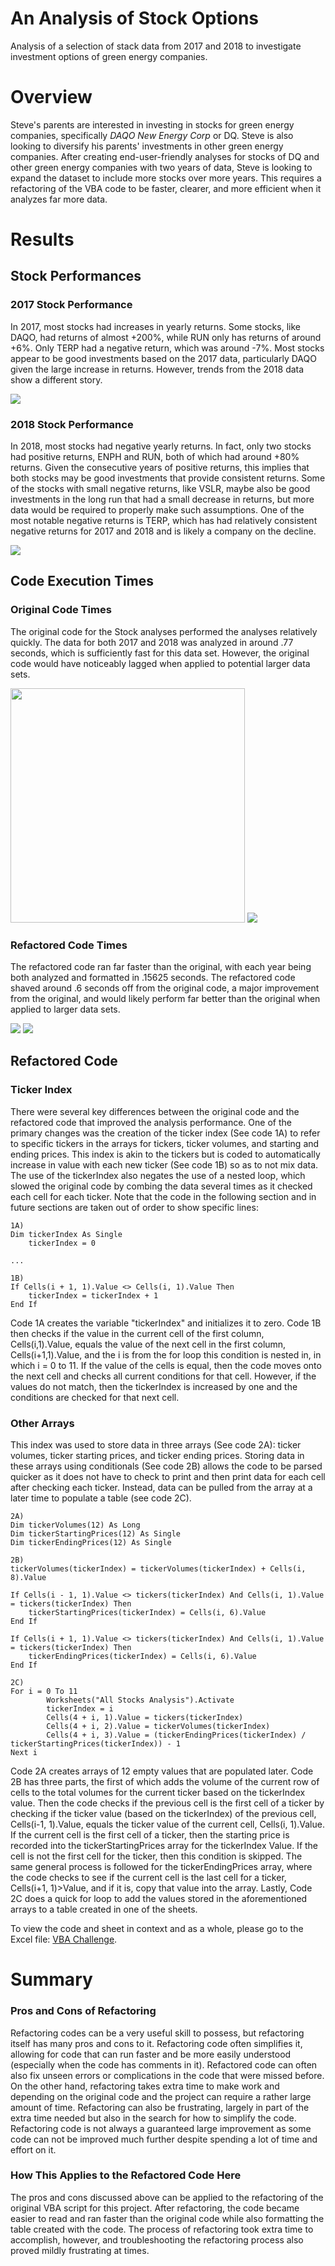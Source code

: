 # An Analysis of Stock Options

Analysis of a selection of stack data from 2017 and 2018 to investigate investment options of green energy companies.

# Overview

Steve's parents are interested in investing in stocks for green energy companies, specifically *DAQO New Energy Corp* or DQ. Steve is also looking to diversify his parents' investments in other green energy companies. After creating end-user-friendly analyses for stocks of DQ and other green energy companies with two years of data, Steve is looking to expand the dataset to include more stocks over more years. This requires a refactoring of the VBA code to be faster, clearer, and more efficient when it analyzes far more data.

# Results

## Stock Performances

### 2017 Stock Performance

In 2017, most stocks had increases in yearly returns. Some stocks, like DAQO, had returns of almost +200%, while RUN only has returns of around +6%. Only TERP had a negative return, which was around -7%. Most stocks appear to be good investments based on the 2017 data, particularly DAQO given the large increase in returns. However, trends from the 2018 data show a different story.

<img src=https://github.com/bradleywb426/stock-analysis/blob/main/Resources/VBA_Challenge_2017_Results.PNG>

### 2018 Stock Performance

In 2018, most stocks had negative yearly returns. In fact, only two stocks had positive returns, ENPH and RUN, both of which had around +80% returns. Given the consecutive years of positive returns, this implies that both stocks may be good investments that provide consistent returns. Some of the stocks with small negative returns, like VSLR, maybe also be good investments in the long run that had a small decrease in returns, but more data would be required to properly make such assumptions. One of the most notable negative returns is TERP, which has had relatively consistent negative returns for 2017 and 2018 and is likely a company on the decline. 

<img src=https://github.com/bradleywb426/stock-analysis/blob/main/Resources/VBA_Challenge_2018_Results.PNG.jpg>

## Code Execution Times

### Original Code Times

The original code for the Stock analyses performed the analyses relatively quickly. The data for both 2017 and 2018 was analyzed in around .77 seconds, which is sufficiently fast for this data set. However, the original code would have noticeably lagged when applied to potential larger data sets. 

<img src=https://github.com/bradleywb426/stock-analysis/blob/main/Resources/Green_Book_2017.PNG width=375> <img src=https://github.com/bradleywb426/stock-analysis/blob/main/Resources/Green_Book_2018.PNG>

### Refactored Code Times

The refactored code ran far faster than the original, with each year being both analyzed and formatted in .15625 seconds. The refactored code shaved around .6 seconds off from the original code, a major improvement from the original, and would likely perform far better than the original when applied to larger data sets. 

<img src=https://github.com/bradleywb426/stock-analysis/blob/main/Resources/VBA_Challenge_2017.PNG> <img src=https://github.com/bradleywb426/stock-analysis/blob/main/Resources/VBA_Challenge_2018.PNG>

## Refactored Code

### Ticker Index

There were several key differences between the original code and the refactored code that improved the analysis performance. One of the primary changes was the creation of the ticker index (See code 1A) to refer to specific tickers in the arrays for tickers, ticker volumes, and starting and ending prices. This index is akin to the tickers but is coded to automatically increase in value with each new ticker (See code 1B) so as to not mix data. The use of the tickerIndex also negates the use of a nested loop, which slowed the original code by combing the data several times as it checked each cell for each ticker. Note that the code in the following section and in future sections are taken out of order to show specific lines:
```
1A)
Dim tickerIndex As Single
    tickerIndex = 0
    
...
    
1B)
If Cells(i + 1, 1).Value <> Cells(i, 1).Value Then
    tickerIndex = tickerIndex + 1
End If
```
Code 1A creates the variable "tickerIndex" and initializes it to zero. Code 1B then checks if the value in the current cell of the first column, Cells(i,1).Value, equals the value of the next cell in the first column, Cells(i+1,1).Value, and the i is from the for loop this condition is nested in, in which i = 0 to 11. If the value of the cells is equal, then the code moves onto the next cell and checks all current conditions for that cell. However, if the values do not match, then the tickerIndex is increased by one and the conditions are checked for that next cell.

### Other Arrays

This index was used to store data in three arrays (See code 2A): ticker volumes, ticker starting prices, and ticker ending prices. Storing data in these arrays using conditionals (See code 2B) allows the code to be parsed quicker as it does not have to check to print and then print data for each cell after checking each ticker. Instead, data can be pulled from the array at a later time to populate a table (see code 2C).
```
2A)
Dim tickerVolumes(12) As Long
Dim tickerStartingPrices(12) As Single
Dim tickerEndingPrices(12) As Single

2B)
tickerVolumes(tickerIndex) = tickerVolumes(tickerIndex) + Cells(i, 8).Value

If Cells(i - 1, 1).Value <> tickers(tickerIndex) And Cells(i, 1).Value = tickers(tickerIndex) Then
    tickerStartingPrices(tickerIndex) = Cells(i, 6).Value
End If

If Cells(i + 1, 1).Value <> tickers(tickerIndex) And Cells(i, 1).Value = tickers(tickerIndex) Then
    tickerEndingPrices(tickerIndex) = Cells(i, 6).Value
End If

2C)
For i = 0 To 11   
        Worksheets("All Stocks Analysis").Activate
        tickerIndex = i
        Cells(4 + i, 1).Value = tickers(tickerIndex)
        Cells(4 + i, 2).Value = tickerVolumes(tickerIndex)
        Cells(4 + i, 3).Value = (tickerEndingPrices(tickerIndex) / tickerStartingPrices(tickerIndex)) - 1
Next i
```
Code 2A creates arrays of 12 empty values that are populated later. Code 2B has three parts, the first of which adds the volume of the current row of cells to the total volumes for the current ticker based on the tickerIndex value. Then the code checks if the previous cell is the first cell of a ticker by checking if the ticker value (based on the tickerIndex) of the previous cell, Cells(i-1, 1).Value, equals the ticker value of the current cell, Cells(i, 1).Value. If the current cell is the first cell of a ticker, then the starting price is recorded into the tickerStartingPrices array for the tickerIndex Value. If the cell is not the first cell for the ticker, then this condition is skipped. The same general process is followed for the tickerEndingPrices array, where the code checks to see if the current cell is the last cell for a ticker, Cells(i+1, 1)>Value, and if it is, copy that value into the array. Lastly, Code 2C does a quick for loop to add the values stored in the aforementioned arrays to a table created in one of the sheets.

To view the code and sheet in context and as a whole, please go to the Excel file: [VBA Challenge](https://github.com/bradleywb426/stock-analysis/blob/main/VBA_Challenge.xlsm).

# Summary

### Pros and Cons of Refactoring

Refactoring codes can be a very useful skill to possess, but refactoring itself has many pros and cons to it. Refactoring code often simplifies it, allowing for code that can run faster and be more easily understood (especially when the code has comments in it). Refactored code can often also fix unseen errors or complications in the code that were missed before. On the other hand, refactoring takes extra time to make work and depending on the original code and the project can require a rather large amount of time. Refactoring can also be frustrating, largely in part of the extra time needed but also in the search for how to simplify the code. Refactoring code is not always a guaranteed large improvement as some code can not be improved much further despite spending a lot of time and effort on it.  

### How This Applies to the Refactored Code Here

The pros and cons discussed above can be applied to the refactoring of the original VBA script for this project. After refactoring, the code became easier to read and ran faster than the original code while also formatting the table created with the code. The process of refactoring took extra time to accomplish, however, and troubleshooting the refactoring process also proved mildly frustrating at times.
